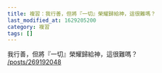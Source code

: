 ```yaml
---
title: 複習：我行善，但將『一切』榮耀歸給神，這很難嗎？
last_modified_at: 1629205200
category: 複習
tags: []
---
```


<p>我行善，但將『一切』榮耀歸給神，這很難嗎？<br/>
<a href="/posts/269192048" target="_blank">/posts/269192048</a></p>
<p> </p>
